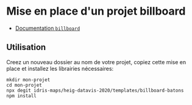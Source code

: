 # Mise en place d'un projet billboard

* [Documentation `billboard`](https://naver.github.io/billboard.js/demo/)

## Utilisation

Creez un nouveau dossier au nom de votre projet, copiez cette mise en place et installez les librairies nécessaires:

```
mkdir mon-projet
cd mon-projet
npx degit idris-maps/heig-datavis-2020/templates/billboard-batons
npm install
```
